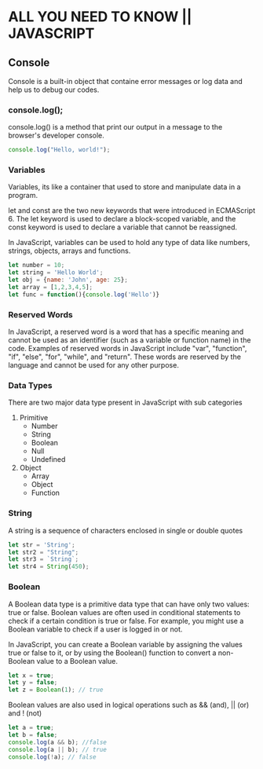 # ALL YOU NEED TO KNOW || JAVASCRIPT 
## Console
Console is a built-in object that containe error messages or log data and help us to debug our codes.

### console.log();
console.log() is a method that print our output in a message to the browser's developer console.

``` javascript
console.log("Hello, world!");
```

### Variables
Variables, its like a container that used to store and manipulate data in a program.

let and const are the two new keywords that were introduced in ECMAScript 6. The let keyword is used to declare a block-scoped variable, and the const keyword is used to declare a variable that cannot be reassigned.

In JavaScript, variables can be used to hold any type of data like numbers, strings, objects, arrays and functions.

```javascript
let number = 10;
let string = 'Hello World';
let obj = {name: 'John', age: 25};
let array = [1,2,3,4,5];
let func = function(){console.log('Hello')}

```
### Reserved Words
In JavaScript, a reserved word is a word that has a specific meaning and cannot be used as an identifier (such as a variable or function name) in the code. Examples of reserved words in JavaScript include "var", "function", "if", "else", "for", "while", and "return". These words are reserved by the language and cannot be used for any other purpose.

### Data Types
There are two major data type present in JavaScript with sub categories

1. Primitive
    - Number
    - String
    - Boolean
    - Null
    - Undefined
2. Object
    - Array
    - Object
    - Function

### String
 A string is a sequence of characters enclosed in single or double quotes

 ``` javascript
let str = 'String';
let str2 = "String";
let str3 = `String`;
let str4 = String(450);
````

### Boolean 
A Boolean data type is a primitive data type that can have only two values: true or false. Boolean values are often used in conditional statements to check if a certain condition is true or false. For example, you might use a Boolean variable to check if a user is logged in or not.

In JavaScript, you can create a Boolean variable by assigning the values true or false to it, or by using the Boolean() function to convert a non-Boolean value to a Boolean value.

``` javascript
let x = true;
let y = false;
let z = Boolean(1); // true
```

Boolean values are also used in logical operations such as && (and), || (or) and ! (not)

``` javascript
let a = true;
let b = false;
console.log(a && b); //false
console.log(a || b); // true
console.log(!a); // false
```